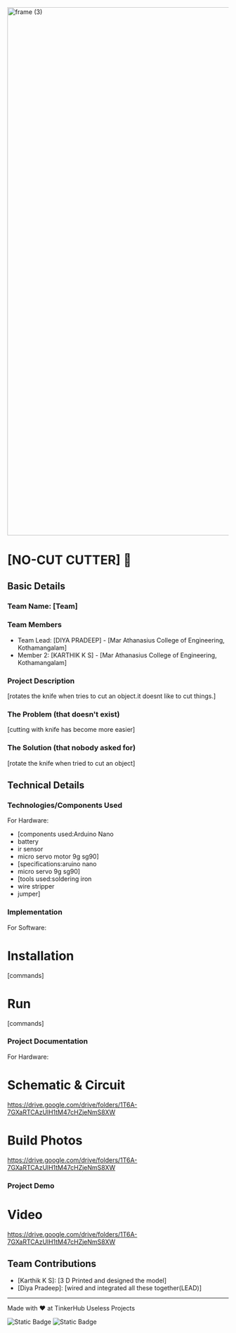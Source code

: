 <img width="3188" height="1202" alt="frame (3)" src="https://github.com/user-attachments/assets/517ad8e9-ad22-457d-9538-a9e62d137cd7" />


# [NO-CUT CUTTER] 🎯


## Basic Details
### Team Name: [Team]


### Team Members
- Team Lead: [DIYA PRADEEP] - [Mar Athanasius College of Engineering, Kothamangalam]
- Member 2: [KARTHIK K S] - [Mar Athanasius College of Engineering, Kothamangalam]
  

### Project Description
[rotates the knife when tries to cut an object.it doesnt like to cut things.]

### The Problem (that doesn't exist)
[cutting with knife has become more easier]

### The Solution (that nobody asked for)
[rotate the knife when tried to cut an object]

## Technical Details
### Technologies/Components Used


For Hardware:
- [components used:Arduino Nano
- battery
- ir sensor
- micro servo motor 9g sg90]
- [specifications:aruino nano
- micro servo 9g sg90]
- [tools used:soldering iron
- wire stripper
- jumper]

### Implementation
For Software:
# Installation
[commands]

# Run
[commands]

### Project Documentation

For Hardware:

# Schematic & Circuit
https://drive.google.com/drive/folders/1T6A-7GXaRTCAzUlH1tM47cHZjeNmS8XW

# Build Photos
https://drive.google.com/drive/folders/1T6A-7GXaRTCAzUlH1tM47cHZjeNmS8XW

### Project Demo
# Video
https://drive.google.com/drive/folders/1T6A-7GXaRTCAzUlH1tM47cHZjeNmS8XW



## Team Contributions
- [Karthik K S]: [3 D Printed and designed the model]
- [Diya Pradeep]: [wired and integrated all these together(LEAD)]


---
Made with ❤️ at TinkerHub Useless Projects 

![Static Badge](https://img.shields.io/badge/TinkerHub-24?color=%23000000&link=https%3A%2F%2Fwww.tinkerhub.org%2F)
![Static Badge](https://img.shields.io/badge/UselessProjects--25-25?link=https%3A%2F%2Fwww.tinkerhub.org%2Fevents%2FQ2Q1TQKX6Q%2FUseless%2520Projects)



